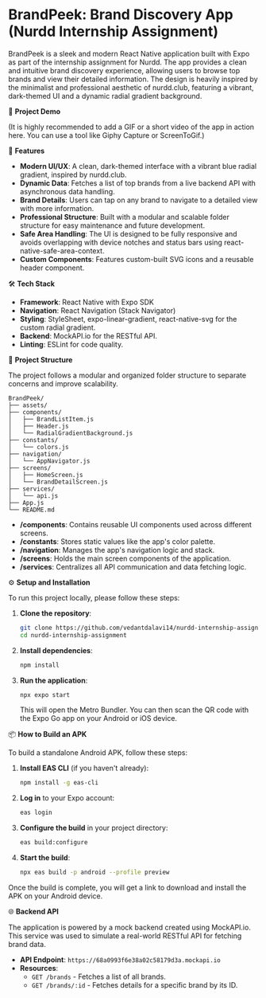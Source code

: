 # BrandPeek: Brand Discovery App (Nurdd Internship Assignment)

BrandPeek is a sleek and modern React Native application built with Expo as part of the internship assignment for Nurdd. The app provides a clean and intuitive brand discovery experience, allowing users to browse top brands and view their detailed information. The design is heavily inspired by the minimalist and professional aesthetic of nurdd.club, featuring a vibrant, dark-themed UI and a dynamic radial gradient background.

🎥 **Project Demo**

(It is highly recommended to add a GIF or a short video of the app in action here. You can use a tool like Giphy Capture or ScreenToGif.)

🚀 **Features**

- **Modern UI/UX**: A clean, dark-themed interface with a vibrant blue radial gradient, inspired by nurdd.club.
- **Dynamic Data**: Fetches a list of top brands from a live backend API with asynchronous data handling.
- **Brand Details**: Users can tap on any brand to navigate to a detailed view with more information.
- **Professional Structure**: Built with a modular and scalable folder structure for easy maintenance and future development.
- **Safe Area Handling**: The UI is designed to be fully responsive and avoids overlapping with device notches and status bars using react-native-safe-area-context.
- **Custom Components**: Features custom-built SVG icons and a reusable header component.

🛠 **Tech Stack**

- **Framework**: React Native with Expo SDK
- **Navigation**: React Navigation (Stack Navigator)
- **Styling**: StyleSheet, expo-linear-gradient, react-native-svg for the custom radial gradient.
- **Backend**: MockAPI.io for the RESTful API.
- **Linting**: ESLint for code quality.

📁 **Project Structure**

The project follows a modular and organized folder structure to separate concerns and improve scalability.

```
BrandPeek/
├── assets/
├── components/
│   ├── BrandListItem.js
│   ├── Header.js
│   └── RadialGradientBackground.js
├── constants/
│   └── colors.js
├── navigation/
│   └── AppNavigator.js
├── screens/
│   ├── HomeScreen.js
│   └── BrandDetailScreen.js
├── services/
│   └── api.js
├── App.js
└── README.md
```

- **/components**: Contains reusable UI components used across different screens.
- **/constants**: Stores static values like the app's color palette.
- **/navigation**: Manages the app's navigation logic and stack.
- **/screens**: Holds the main screen components of the application.
- **/services**: Centralizes all API communication and data fetching logic.

⚙️ **Setup and Installation**

To run this project locally, please follow these steps:

1.  **Clone the repository**:

    ```bash
    git clone https://github.com/vedantdalavi14/nurdd-internship-assignment.git
    cd nurdd-internship-assignment
    ```

2.  **Install dependencies**:

    ```bash
    npm install
    ```

3.  **Run the application**:

    ```bash
    npx expo start
    ```

    This will open the Metro Bundler. You can then scan the QR code with the Expo Go app on your Android or iOS device.

📦 **How to Build an APK**

To build a standalone Android APK, follow these steps:

1.  **Install EAS CLI** (if you haven't already):
    ```bash
    npm install -g eas-cli
    ```

2.  **Log in** to your Expo account:
    ```bash
    eas login
    ```

3.  **Configure the build** in your project directory:
    ```bash
    eas build:configure
    ```

4.  **Start the build**:
    ```bash
    npx eas build -p android --profile preview
    ```

Once the build is complete, you will get a link to download and install the APK on your Android device.

🌐 **Backend API**

The application is powered by a mock backend created using MockAPI.io. This service was used to simulate a real-world RESTful API for fetching brand data.

-   **API Endpoint**: `https://68a0993f6e38a02c58179d3a.mockapi.io`
-   **Resources**:
    -   `GET /brands` - Fetches a list of all brands.
    -   `GET /brands/:id` - Fetches details for a specific brand by its ID.
